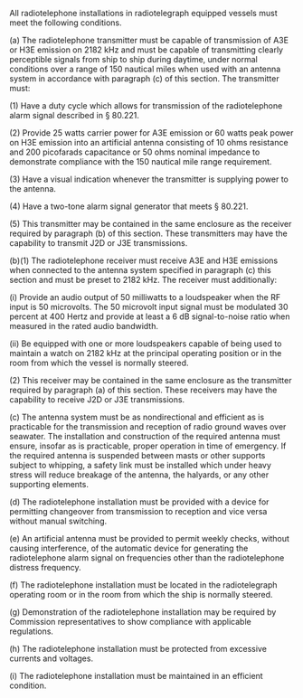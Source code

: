 All radiotelephone installations in radiotelegraph equipped vessels must meet the following conditions.

(a) The radiotelephone transmitter must be capable of transmission of A3E or H3E emission on 2182 kHz and must be capable of transmitting clearly perceptible signals from ship to ship during daytime, under normal conditions over a range of 150 nautical miles when used with an antenna system in accordance with paragraph (c) of this section. The transmitter must:
              

(1) Have a duty cycle which allows for transmission of the radiotelephone alarm signal described in § 80.221.

(2) Provide 25 watts carrier power for A3E emission or 60 watts peak power on H3E emission into an artificial antenna consisting of 10 ohms resistance and 200 picofarads capacitance or 50 ohms nominal impedance to demonstrate compliance with the 150 nautical mile range requirement.

(3) Have a visual indication whenever the transmitter is supplying power to the antenna.

(4) Have a two-tone alarm signal generator that meets § 80.221.

(5) This transmitter may be contained in the same enclosure as the receiver required by paragraph (b) of this section. These transmitters may have the capability to transmit J2D or J3E transmissions.

(b)(1) The radiotelephone receiver must receive A3E and H3E emissions when connected to the antenna system specified in paragraph (c) this section and must be preset to 2182 kHz. The receiver must additionally:

(i) Provide an audio output of 50 milliwatts to a loudspeaker when the RF input is 50 microvolts. The 50 microvolt input signal must be modulated 30 percent at 400 Hertz and provide at least a 6 dB signal-to-noise ratio when measured in the rated audio bandwidth.

(ii) Be equipped with one or more loudspeakers capable of being used to maintain a watch on 2182 kHz at the principal operating position or in the room from which the vessel is normally steered.

(2) This receiver may be contained in the same enclosure as the transmitter required by paragraph (a) of this section. These receivers may have the capability to receive J2D or J3E transmissions.

(c) The antenna system must be as nondirectional and efficient as is practicable for the transmission and reception of radio ground waves over seawater. The installation and construction of the required antenna must ensure, insofar as is practicable, proper operation in time of emergency. If the required antenna is suspended between masts or other supports subject to whipping, a safety link must be installed which under heavy stress will reduce breakage of the antenna, the halyards, or any other supporting elements.

(d) The radiotelephone installation must be provided with a device for permitting changeover from transmission to reception and vice versa without manual switching.

(e) An artificial antenna must be provided to permit weekly checks, without causing interference, of the automatic device for generating the radiotelephone alarm signal on frequencies other than the radiotelephone distress frequency.

(f) The radiotelephone installation must be located in the radiotelegraph operating room or in the room from which the ship is normally steered.

(g) Demonstration of the radiotelephone installation may be required by Commission representatives to show compliance with applicable regulations.

(h) The radiotelephone installation must be protected from excessive currents and voltages.

(i) The radiotelephone installation must be maintained in an efficient condition.


